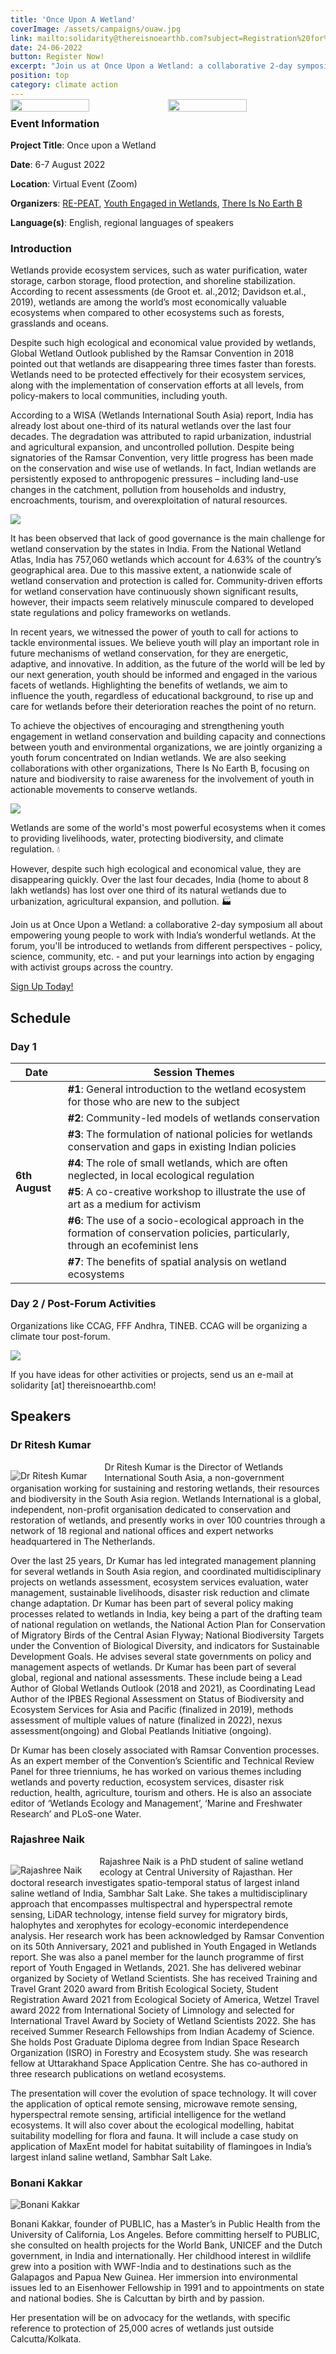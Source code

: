 ```yaml
---
title: 'Once Upon A Wetland'
coverImage: /assets/campaigns/ouaw.jpg
link: mailto:solidarity@thereisnoearthb.com?subject=Registration%20for%20Once%20Upon%20A%20Wetland&body=Hi!%20I%27d%20like%20to%20register%20for%20the%20Once%20Upon%20A%20Wetland%20Events.%20I%20consent%20to%20be%20contacted%20about%20the%20same%20%3A)
date: 24-06-2022
button: Register Now!
excerpt: "Join us at Once Upon a Wetland: a collaborative 2-day symposium all about empowering young people to work with India’s wonderful wetlands. At the forum, you'll be introduced to wetlands from different perspectives - policy, science, community, etc. - and put your learnings into action by engaging with activist groups across the country."
position: top
category: climate action
---
```


<div style="display: flex; width: 100%; margin: -1em auto">
<img style="width: 50%" src="https://thereisnoearthb.org/assets/campaigns/YEW_LOGO%20WHITE.png"/>
<img style="width: 50%" src="https://thereisnoearthb.org/assets/campaigns/repeatlogo.png"/>
</div>

### Event Information

**Project Title**: Once upon a Wetland

**Date**: 6-7 August 2022

**Location**: Virtual Event (Zoom)

**Organizers**: [RE-PEAT](https://www.re-peat.earth/), [Youth Engaged in Wetlands](https://www.youthengagedinwetlands.com/), [There Is No Earth B](https://thereisnoearthb.org/)

**Language(s)**: English, regional languages of speakers

### Introduction

Wetlands provide ecosystem services, such as water purification, water storage, carbon storage, flood protection, and shoreline stabilization. According to recent assessments (de Groot et. al.,2012; Davidson et.al., 2019), wetlands are among the world’s most economically valuable ecosystems when compared to other ecosystems such as forests, grasslands and oceans. 

Despite such high ecological and economical value provided by wetlands, Global Wetland Outlook published by the Ramsar Convention in 2018 pointed out that wetlands are disappearing three times faster than forests. Wetlands need to be protected effectively for their ecosystem services, along with the implementation of conservation efforts at all levels, from policy-makers to local communities, including youth. 

According to a WISA (Wetlands International South Asia) report, India has already lost about one-third of its natural wetlands over the last four decades. The degradation was attributed to rapid urbanization, industrial and agricultural expansion, and uncontrolled pollution. Despite being signatories of the Ramsar Convention, very little progress has been made on the conservation and wise use of wetlands. In fact, Indian wetlands are persistently exposed to anthropogenic pressures – including land-use changes in the catchment, pollution from households and industry, encroachments, tourism, and overexploitation of natural resources. 

![](/assets/campaigns/ouaw1.jpg)

It has been observed that lack of good governance is the main challenge for wetland conservation by the states in India. From the National Wetland Atlas, India has 757,060 wetlands which account for 4.63% of the country’s geographical area. Due to this massive extent, a nationwide scale of wetland conservation and protection is called for. Community-driven efforts for wetland conservation have continuously shown significant results, however, their impacts seem relatively minuscule compared to developed state regulations and policy frameworks on wetlands. 

In recent years, we witnessed the power of youth to call for actions to tackle environmental issues. We believe youth will play an important role in future mechanisms of wetland conservation, for they are energetic, adaptive, and innovative. In addition, as the future of the world will be led by our next generation, youth should be informed and engaged in the various facets of wetlands. Highlighting the benefits of wetlands, we aim to influence the youth, regardless of educational background, to rise up and care for wetlands before their deterioration reaches the point of no return.

To achieve the objectives of encouraging and strengthening youth engagement in wetland conservation and building capacity and connections between youth and environmental organizations, we are jointly organizing a youth forum concentrated on Indian wetlands. We are also seeking collaborations with other organizations, There Is No Earth B, focusing on nature and biodiversity to raise awareness for the involvement of youth in actionable movements to conserve wetlands.

![](/assets/campaigns/ouaw-lca.png)

Wetlands are some of the world's most powerful ecosystems when it comes to providing livelihoods, water, protecting biodiversity, and climate regulation. 💧

However, despite such high ecological and economical value, they are disappearing quickly. Over the last four decades, India (home to about 8 lakh wetlands) has lost over one third of its natural wetlands due to urbanization, agricultural expansion, and pollution. 🏭

Join us at Once Upon a Wetland: a collaborative 2-day symposium all about empowering young people to work with India’s wonderful wetlands. At the forum, you'll be introduced to wetlands from different perspectives - policy, science, community, etc. - and put your learnings into action by engaging with activist groups across the country.

[Sign Up Today!](mailto:solidarity@thereisnoearthb.com?subject=Registration%20for%20Once%20Upon%20A%20Wetland&body=Hi!%20I%27d%20like%20to%20register%20for%20the%20Once%20Upon%20A%20Wetland%20Events.%20I%20consent%20to%20be%20contacted%20about%20the%20same%20%3A)

## Schedule

### Day 1

<table>
    <thead>
        <tr>
            <th><strong>Date</strong></th>
            <th><strong>Session Themes</strong></th>
        </tr>
    </thead>
    <tbody>
        <tr>
            <td rowspan=8><strong>6th August</strong></td>
        </tr>
        <tr>
            <td><strong>#1</strong>: General introduction to the wetland ecosystem for those who are new to the subject</td>
        </tr>
        <tr>
            <td><strong>#2</strong>: Community-led models of wetlands conservation</td>
        </tr>
        <tr>
            <td><strong>#3</strong>: The formulation of national policies for wetlands conservation and gaps in existing Indian policies</td>
        </tr>
        <tr>
            <td><strong>#4</strong>: The role of small wetlands, which are often neglected, in local ecological regulation</td>
        </tr>
        <tr>
            <td><strong>#5</strong>: A co-creative workshop to illustrate the use of art as a medium for activism</td>
        </tr>
        <tr>
            <td><strong>#6</strong>: The use of a socio-ecological approach in the formation of conservation policies, particularly, through an ecofeminist lens</td>
        </tr>
         <tr>
            <td><strong>#7</strong>: The benefits of spatial analysis on wetland ecosystems</td>
        </tr>
    </tbody>
</table>

### Day 2 / Post-Forum Activities

Organizations like CCAG, FFF Andhra, TINEB. CCAG will be organizing a climate tour post-forum.

![](https://thereisnoearthb.org/assets/campaigns/KRK02919.JPG)

If you have ideas for other activities or projects, send us an e-mail at solidarity [at] thereisnoearthb.com!

## Speakers

### Dr Ritesh Kumar

<img id="ritesh" style="filter: grayscale(1); max-height: 250px; float: left; padding-right: 2em; padding-top: 1em;" src="/assets/campaigns/Ritesh%20Kumar.jpg" alt="Dr Ritesh Kumar" />

<style>
@media screen and (max-width: 600px) {
    #ritesh {
        min-height: 400px;
        float: none !important;
        padding: 0 !important;
    }
}
</style>

Dr Ritesh Kumar is the Director of Wetlands International South Asia, a non-government organisation working for sustaining and restoring wetlands, their resources and biodiversity in the South Asia region. Wetlands International is a global, independent, non-profit organisation dedicated to conservation and restoration of wetlands, and presently works in over 100 countries through a network of 18 regional and national offices and expert networks headquartered in The Netherlands.
 
Over the last 25 years, Dr Kumar has led integrated management planning for several wetlands in South Asia region, and coordinated multidisciplinary projects on wetlands assessment, ecosystem services evaluation, water management, sustainable livelihoods, disaster risk reduction and climate change adaptation. Dr Kumar has been part of several policy making processes related to wetlands in India, key being a part of the drafting team of national regulation on wetlands, the National Action Plan for Conservation of Migratory Birds of the Central Asian Flyway; National Biodiversity Targets under the Convention of Biological Diversity, and indicators for Sustainable Development Goals. He advises several state governments on policy and management aspects of wetlands. Dr Kumar has been part of several global, regional and national assessments. These include being a Lead Author of Global Wetlands Outlook (2018 and 2021), as Coordinating Lead Author of the IPBES Regional Assessment on Status of Biodiversity and Ecosystem Services for Asia and Pacific (finalized in 2019), methods assessment of multiple values of nature (finalized in 2022), nexus assessment(ongoing) and Global Peatlands Initiative (ongoing). 
 
Dr Kumar has been closely associated with Ramsar Convention processes. As an expert member of the Convention’s Scientific and Technical Review Panel for three trienniums, he has worked on various themes including wetlands and poverty reduction, ecosystem services, disaster risk reduction, health, agriculture, tourism and others. He is also an associate editor of ‘Wetlands Ecology and Management’, ‘Marine and Freshwater Research’ and PLoS-one Water.

### Rajashree Naik

<img id="rajashree" style="filter: grayscale(1); max-height: 250px; float: left; padding-right: 2em; padding-top: 1em;" src="/assets/campaigns/Rajashree%20Naik.jpg" alt="Rajashree Naik" />

<style>
@media screen and (max-width: 600px) {
    #rajashree {
        min-height: 300px;
        float: none !important;
        padding: 0 !important;
    }
}
</style>

Rajashree Naik is a PhD student of saline wetland ecology at Central University of Rajasthan. Her doctoral research investigates spatio-temporal status of largest inland saline wetland of India, Sambhar Salt Lake. She takes a multidisciplinary approach that encompasses multispectral and hyperspectral remote sensing, LiDAR technology, intense field survey for migratory birds, halophytes and xerophytes for ecology-economic interdependence analysis. Her research work has been acknowledged by Ramsar Convention on its 50th Anniversary, 2021 and published in Youth Engaged in Wetlands report. She was also a panel member for the launch programme of first report of Youth Engaged in Wetlands, 2021. She has delivered webinar organized by Society of Wetland Scientists. She has received Training and Travel Grant 2020 award from British Ecological Society, Student Registration Award 2021 from Ecological Society of America, Wetzel Travel award 2022 from International Society of Limnology and selected for International Travel Award by Society of Wetland Scientists 2022. She has received Summer Research Fellowships from Indian Academy of Science. She holds Post Graduate Diploma degree from Indian Space Research Organization (ISRO) in Forestry and Ecosystem study. She was research fellow at Uttarakhand Space Application Centre. She has co-authored in three research publications on wetland ecosystems.

The presentation will cover the evolution of space technology. It will cover the application of optical remote sensing, microwave remote sensing, hyperspectral remote sensing, artificial intelligence for the wetland ecosystems. It will also cover about the ecological modelling, habitat suitability modelling for flora and fauna. It will include a case study on application of MaxEnt model for habitat suitability of flamingoes in India’s largest inland saline wetland, Sambhar Salt Lake.

### Bonani Kakkar

<img id="bonani" style="filter: grayscale(1); " src="/assets/campaigns/Bonani%20Kakkar%20photo.jpg" alt="Bonani Kakkar" />

<style>
@media screen and (max-width: 600px) {
    #bonani {
        max-width: 100%;
        float: none !important;
        padding: 0 !important;
    }
}
</style>

Bonani Kakkar, founder of PUBLIC, has a Master’s in Public Health from the University of California, Los Angeles. Before committing herself to PUBLIC, she consulted on health projects for the World Bank, UNICEF and the Dutch government, in India and internationally. Her childhood interest in wildlife grew into a position with WWF-India and to destinations such as the Galapagos and Papua New Guinea. Her immersion into environmental issues led to an Eisenhower Fellowship in 1991 and to appointments on state and national bodies. She is Calcuttan by birth and by passion.

Her presentation will be on advocacy for the wetlands, with specific reference to protection of 25,000 acres of wetlands just outside Calcutta/Kolkata.
